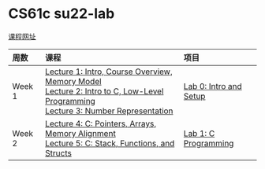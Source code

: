 # CS61c su22-lab

[课程网址](https://inst.eecs.berkeley.edu/~cs61c/su22/)

|**周数**|**课程**|**项目**|
|:------|:-------|:------|
|Week 1|[Lecture 1: Intro, Course Overview, Memory Model](https://inst.eecs.berkeley.edu/~cs61c/su22/lectures/lec01/)<br>[Lecture 2: Intro to C, Low-Level Programming](https://inst.eecs.berkeley.edu/~cs61c/su22/lectures/lec02/)<br>[Lecture 3: Number Representation](https://inst.eecs.berkeley.edu/~cs61c/su22/lectures/lec03/)|[Lab 0: Intro and Setup](https://inst.eecs.berkeley.edu/~cs61c/su22/labs/lab00/)|
|Week 2|[Lecture 4: C: Pointers, Arrays, Memory Alignment](https://inst.eecs.berkeley.edu/~cs61c/su22/#:~:text=Lecture%204%3A%20C%3A%20Pointers%2C%20Arrays%2C%20Memory%20Alignment)<br>[Lecture 5: C: Stack, Functions, and Structs](https://inst.eecs.berkeley.edu/~cs61c/su22/lectures/lec05/)<br>|[Lab 1: C Programming](https://inst.eecs.berkeley.edu/~cs61c/su22/labs/lab01/)|

